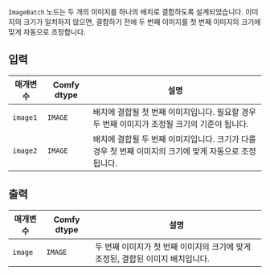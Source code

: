 `ImageBatch` 노드는 두 개의 이미지를 하나의 배치로 결합하도록 설계되었습니다. 이미지의 크기가 일치하지 않으면, 결합하기 전에 두 번째 이미지를 첫 번째 이미지의 크기에 맞게 자동으로 조정합니다.

## 입력

| 매개변수 | Comfy dtype | 설명 |
|-----------|-------------|-------------|
| `image1`  | `IMAGE`     | 배치에 결합될 첫 번째 이미지입니다. 필요할 경우 두 번째 이미지가 조정될 크기의 기준이 됩니다. |
| `image2`  | `IMAGE`     | 배치에 결합될 두 번째 이미지입니다. 크기가 다를 경우 첫 번째 이미지의 크기에 맞게 자동으로 조정됩니다. |

## 출력

| 매개변수 | Comfy dtype | 설명 |
|-----------|-------------|-------------|
| `image`   | `IMAGE`     | 두 번째 이미지가 첫 번째 이미지의 크기에 맞게 조정된, 결합된 이미지 배치입니다. |
